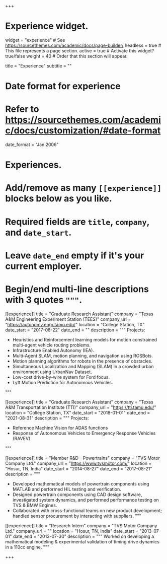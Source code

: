 +++
# Experience widget.
widget = "experience"  # See https://sourcethemes.com/academic/docs/page-builder/
headless = true  # This file represents a page section.
active = true  # Activate this widget? true/false
weight = 40  # Order that this section will appear.

title = "Experience"
subtitle = ""

# Date format for experience
#   Refer to https://sourcethemes.com/academic/docs/customization/#date-format
date_format = "Jan 2006"

# Experiences.
#   Add/remove as many `[[experience]]` blocks below as you like.
#   Required fields are `title`, `company`, and `date_start`.
#   Leave `date_end` empty if it's your current employer.
#   Begin/end multi-line descriptions with 3 quotes `"""`.
[[experience]]
  title = "Graduate Research Assistant"
  company = "Texas A&M Engineering Experiment Station (TEES)"
  company_url = "https://autonomy.engr.tamu.edu/"
  location = "College Station, TX"
  date_start = "2017-08-22"
  date_end = ""
  description = """
  Projects:
  
  * Heuristics and Reinforcement learning models for motion constrained multi-agent vehicle routing problems.
  * Infrastructure Enabled Autonomy (IEA). 
  * Multi-Agent SLAM, motion planning, and navigation using ROSBots. 
  * Motion planning algorithms for robots in the presence of obstacles.
  * Simultaneous Localization and Mapping (SLAM) in a crowded urban environment using UrbanNav Dataset. 
  * Low-cost drive-by-wire system for Ford focus. 
  * Lyft Motion Prediction for Autonomous Vehicles.

  """

[[experience]]
  title = "Graduate Research Assistant"
  company = "Texas A&M Transportation Institute (TTI)"
  company_url = "https://tti.tamu.edu/"
  location = "College Station, TX"
  date_start = "2018-01-01"
  date_end = "2021-08-31"
  description = """
  Projects:
  
  * Reference Machine Vision for ADAS functions
  * Response of Autonomous Vehicles to Emergency Response Vehicles (RAVEV)

  """

[[experience]]
  title = "Member R&D - Powertrains"
  company = "TVS Motor Company Ltd."
  company_url = "https://www.tvsmotor.com/"
  location = "Hosur, TN, India"
  date_start = "2014-08-27"
  date_end = "2017-08-21"
  description = """
  <!-- * CAD design & development of Valvetrain & timing drive components for TVS & BMW power-trains including Apache RTR200 4V, Apache RR310, Victor, BMW G310R and its life-cycle management. -->
  <!-- * Developed mathematical models of Valvetrain and Timing drive using MATLAB, and conducted experiments to improve engine perforomance in TVSM and BMW Motorrad models. -->
  <!-- * Involved in new product development and performed Design Reviews (TDR), Engineering Change Management (ECM), Product Benchmarking, DFX, DFMEA, Patent Survey, Value Engineering (VA/VE). -->
  <!-- * Involved in design & development of concept VVT engines, Cam-phaser camshaft & Internal-EGR Concepts for 125cc to 200cc capacity engines to achieve target performance, improve fuel economy (about 10%) and meet EU IV emission standards. -->
  * Developed mathematical models of powertrain components using MATLAB and performed HIL testing and verification.  
  * Designed powertrain components using CAD design software, investigated system dynamics, and performed performance testing on TVS & BMW Engines. 
  * Collaborated with cross-functional teams on new product development; handled sensor procurement by interacting with suppliers. 
  """

[[experience]]
  title = "Research Intern"
  company = "TVS Motor Company Ltd."
  company_url = ""
  location = "Hosur, TN, India"
  date_start = "2013-07-01"
  date_end = "2013-07-30"
  description = """
  Worked on developing a mathematical modeling & experimental validation of timing drive dynamics in a 110cc engine.
  """

+++

